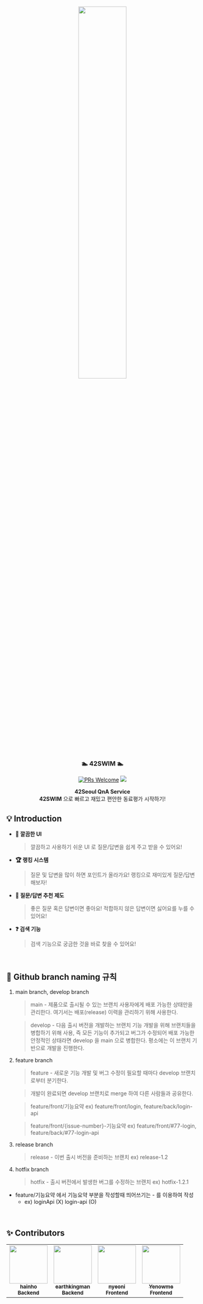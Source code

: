 <div width="100%" height="100%" align="center">
  
<h1 align="center">
  <a href="https://docusaurus.io">
    <img width="50%" src="https://user-images.githubusercontent.com/51353146/146376375-44001581-78a6-4107-b331-125c742d9c7d.png" />
  </a>
</h1>
  
<p align="center">
  <h3 align="center"> 🏊  42SWIM  🏊</h3>
  <a href="CONTRIBUTING.md#pull-requests"><img src="https://img.shields.io/badge/PRs-welcome-brightgreen.svg" alt="PRs Welcome"></a>
  <img src="https://img.shields.io/badge/License-MIT-blue.svg">
  </p>
  
<b>42Seoul QnA Service</b></br>
<b>42SWIM</b> 으로 빠르고 재밌고 편안한 동료평가 시작하기!

</div>

## :bulb: Introduction

- **💄 깔끔한 UI**

  > 깔끔하고 사용하기 쉬운 UI 로 질문/답변을 쉽게 주고 받을 수 있어요!

- **🏆️ 랭킹 시스템**

  > 질문 및 답변을 많이 하면 포인트가 올라가요! 랭킹으로 재미있게 질문/답변 해보자!

- **🌟 질문/답변 추천 제도**

  > 좋은 질문 혹은 답변이면 좋아요! 적합하지 않은 답변이면 싫어요를 누를 수 있어요!

- **❓ 검색 기능**

  > 검색 기능으로 궁금한 것을 바로 찾을 수 있어요!

</br>

## 🎋 Github branch naming 규칙

1. main branch, develop branch

    > main - 제품으로 출시될 수 있는 브랜치
사용자에게 배포 가능한 상태만을 관리한다. 여기서는 배포(release) 이력을 관리하기 위해 사용한다.

    > develop - 다음 출시 버전을 개발하는 브랜치
기능 개발을 위해 브랜치들을 병합하기 위해 사용, 즉 모든 기능이 추가되고 버그가 수정되어 배포 가능한 안정적인 상태라면 develop 을 main 으로 병합한다. 평소에는 이 브랜치 기반으로 개발을 진행한다.

2. feature branch

    > feature - 새로운 기능 개발 및 버그 수정이 필요할 때마다 develop 브랜치로부터 분기한다.
    
    > 개발이 완료되면 develop 브랜치로 merge 하여 다른 사람들과 공유한다.
    
    > feature/front/기능요약 ex) feature/front/login, feature/back/login-api

    > feature/front/{issue-number}-기능요약 ex) feature/front/#77-login, feature/back/#77-login-api

3. release branch

    > release - 이번 출시 버전을 준비하는 브랜치 ex) release-1.2

4. hotfix branch

    > hotfix - 출시 버전에서 발생한 버그를 수정하는 브랜치 ex) hotfix-1.2.1

- feature/기능요약 에서 기능요약 부분을 작성할때 띄어쓰기는 - 를 이용하여 작성
  - ex) loginApi (X) login-api (O)

</br>

## ✨ Contributors
<table>
  <tbody>
    <tr>
      <td align="center">
        <a href="https://github.com/hainho">
          <img src="https://avatars.githubusercontent.com/u/67993856?v=4" width="100px;" alt=""/>
          <br /><sub><b>hainho</b></sub>
        </a>
        <br />
        <sub><b>Backend</b></sub>
       </td>
      <td align="center">
        <a href="https://github.com/earthkingman">
          <img src="https://avatars.githubusercontent.com/u/48669085?v=4" width="100px;" alt=""/>
          <br /><sub><b>earthkingman</b></sub>
        </a>
        <br />
        <sub><b>Backend</b></sub>
       </td>
      <td align="center">
        <a href="https://github.com/nyeoni">
          <img src="https://avatars.githubusercontent.com/u/51353146?s=400&u=85ebd0837780667df7646367cebd51008a5683ac&v=4" width="100px;" alt=""/>
          <br /><sub><b>nyeoni</b></br></sub>
        </a>
        <sub><b>Frontend</b></sub>
       </td>
             <td align="center">
        <a href="https://github.com/Yenowme">
          <img src="https://avatars.githubusercontent.com/u/76904042?v=4" width="100px;" alt=""/>
          <br /><sub><b>Yenowme</b></br></sub>
        </a>
        <sub><b>Frontend</b></sub>
       </td>
     </tr>
  </tbody>
</table>
